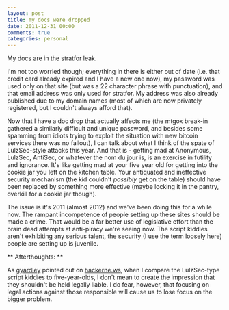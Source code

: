 ```yaml
---
layout: post
title: my docs were dropped
date: 2011-12-31 00:00
comments: true
categories: personal
---
```


My docs are in the stratfor leak. 

I'm not too worried though; everything in there is either out of date
(i.e. that credit card already expired and I have a new one now), my 
password was used only on that site (but was a 22 character phrase with
punctuation), and that email address was only used for stratfor. My
address was also already published due to my domain names (most of which
are now privately registered, but I couldn't always afford that).

Now that I have a doc drop that actually affects me (the mtgox break-in
gathered a similarly difficult and unique password, and besides some spamming 
from idiots trying to exploit the situation with new bitcoin services 
there was no fallout), I can talk about what I think of the spate of 
LulzSec-style attacks this year. And that is - getting mad at Anonymous,
LulzSec, AntiSec, or whatever the nom du jour is, is an exercise in futility
and ignorance. It's like getting mad at your five year old for getting into
the cookie jar you left on the kitchen table. Your antiquated and 
ineffective security mechanism (the kid couldn't *possibly* get on the 
table) should have been replaced by something more effective (maybe locking 
it in the pantry, overkill for a cookie jar though).

The issue is it's 2011 (almost 2012) and we've been doing this for a while
now. The rampant incompetence of people setting up these sites should be 
made a crime. That would be a far better use of legislative effort than the 
brain dead attempts at anti-piracy we're seeing now. The script kiddies 
aren't exhibiting any serious talent, the security (I use the term loosely 
here) people are setting up is juvenile. 

** Afterthoughts: **

As [gyardley](http://hackerne.ws/user?id=gyardley) pointed out on 
[hackerne.ws](http://hackerne.ws/item?id=3411236), when I compare the
LulzSec-type script kiddies to five-year-olds, I don't mean to create
the impression that they shouldn't be held legally liable. I do fear,
however, that focusing on legal actions against those responsible will
cause us to lose focus on the bigger problem. 

